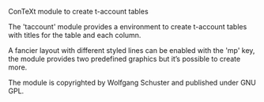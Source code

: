 ConTeXt module to create t-account tables

The 'taccount' module provides a environment to create t-account tables with
titles for the table and each column.

A fancier layout with different styled lines can be enabled with the 'mp' key,
the module provides two predefined graphics but it’s possible to create more.

The module is copyrighted by Wolfgang Schuster and published under GNU GPL.
